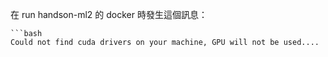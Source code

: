 在 run  handson-ml2 的 docker 時發生這個訊息：

	```bash
	Could not find cuda drivers on your machine, GPU will not be used....
```
